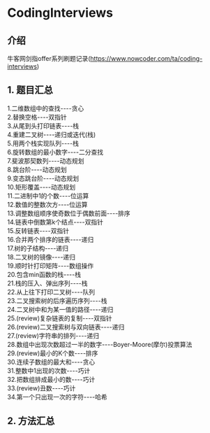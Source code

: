 # CodingInterviews

## 介绍
牛客网剑指offer系列刷题记录(https://www.nowcoder.com/ta/coding-interviews)

## 1. 题目汇总
1.二维数组中的查找----贪心  
2.替换空格----双指针  
3.从尾到头打印链表----栈  
4.重建二叉树----递归或迭代(栈)  
5.用两个栈实现队列----栈  
6.旋转数组的最小数字----二分查找  
7.斐波那契数列----动态规划  
8.跳台阶----动态规划  
9.变态跳台阶----动态规划  
10.矩形覆盖----动态规划  
11.二进制中1的个数----位运算  
12.数值的整数次方----位运算  
13.调整数组顺序使奇数位于偶数前面----排序  
14.链表中倒数第k个结点----双指针  
15.反转链表----双指针  
16.合并两个排序的链表----递归  
17.树的子结构----递归  
18.二叉树的镜像----递归  
19.顺时针打印矩阵----数组操作  
20.包含min函数的栈----栈  
21.栈的压入、弹出序列----栈  
22.从上往下打印二叉树----队列  
23.二叉搜索树的后序遍历序列----栈  
24.二叉树中和为某一值的路径----递归  
25.(review)复杂链表的复制----双指针  
26.(review)二叉搜索树与双向链表----递归  
27.(review)字符串的排列----递归  
28.数组中出现次数超过一半的数字----Boyer-Moore(摩尔)投票算法  
29.(review)最小的K个数----排序  
30.连续子数组的最大和----贪心  
31.整数中1出现的次数----巧计  
32.把数组排成最小的数----巧计  
33.(review)丑数----巧计  
34.第一个只出现一次的字符----哈希  

## 2. 方法汇总

